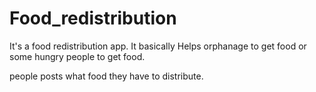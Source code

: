 # Food_redistribution

It's a food redistribution app. It basically Helps orphanage to get food or some hungry people to get food.

people posts what food they have to distribute.

